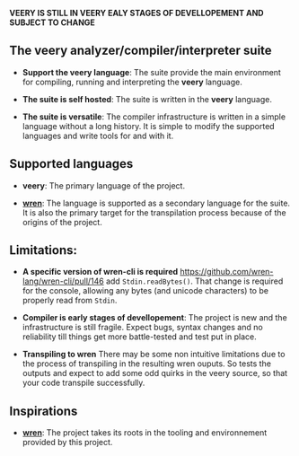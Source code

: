 
**VEERY IS STILL IN VEERY EALY STAGES OF DEVELLOPEMENT AND SUBJECT TO CHANGE**

## The veery analyzer/compiler/interpreter suite

 * **Support the veery language**: The suite provide the main environment for
   compiling, running and interpreting the **veery** language.

 * **The suite is self hosted**: The suite is written in the **veery** language.

 * **The suite is versatile**:
   The compiler infrastructure is written in a simple language without a long history.
   It is simple to modify the supported languages and write tools for and with it.

## Supported languages 

 * **veery**:
   The primary language of the project.

 * **[wren](http://wren.io/)**:
   The language is supported as a secondary language for the suite.
   It is also the primary target for the transpilation process because of the
   origins of the project.

## Limitations:

 * **A specific version of wren-cli is required**
   https://github.com/wren-lang/wren-cli/pull/146 add `Stdin.readBytes()`.
   That change is required for the console, allowing any bytes (and unicode
   characters) to be properly read from `Stdin`.

 * **Compiler is early stages of devellopement**:
   The project is new and the infrastructure is still fragile.
   Expect bugs, syntax changes and no reliability till things get more
   battle-tested and test put in place.

 * **Transpiling to wren**
   There may be some non intuitive limitations due to the process of transpiling
   in the resulting wren ouputs. So tests the outputs and expect to add some odd
   quirks in the veery source, so that your code transpile successfully.

## Inspirations

 * **[wren](http://wren.io/)**:
   The project takes its roots in the tooling and environnement provided by this
   project.
